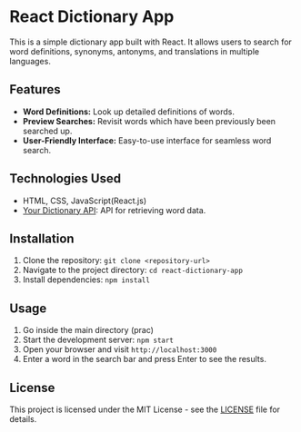 # React Dictionary App

This is a simple dictionary app built with React. It allows users to search for word definitions, synonyms, antonyms, and translations in multiple languages.

## Features

- **Word Definitions:** Look up detailed definitions of words.
- **Preview Searches:** Revisit words which have been previously been searched up.
- **User-Friendly Interface:** Easy-to-use interface for seamless word search.

## Technologies Used

- HTML, CSS, JavaScript(React.js)
- [Your Dictionary API](https://yourdictionary.com): API for retrieving word data.

## Installation

1. Clone the repository: `git clone <repository-url>`
2. Navigate to the project directory: `cd react-dictionary-app`
3. Install dependencies: `npm install`

## Usage

1. Go inside the main directory (prac)
2. Start the development server: `npm start`
3. Open your browser and visit `http://localhost:3000`
4. Enter a word in the search bar and press Enter to see the results.

## License

This project is licensed under the MIT License - see the [LICENSE](LICENSE) file for details.


